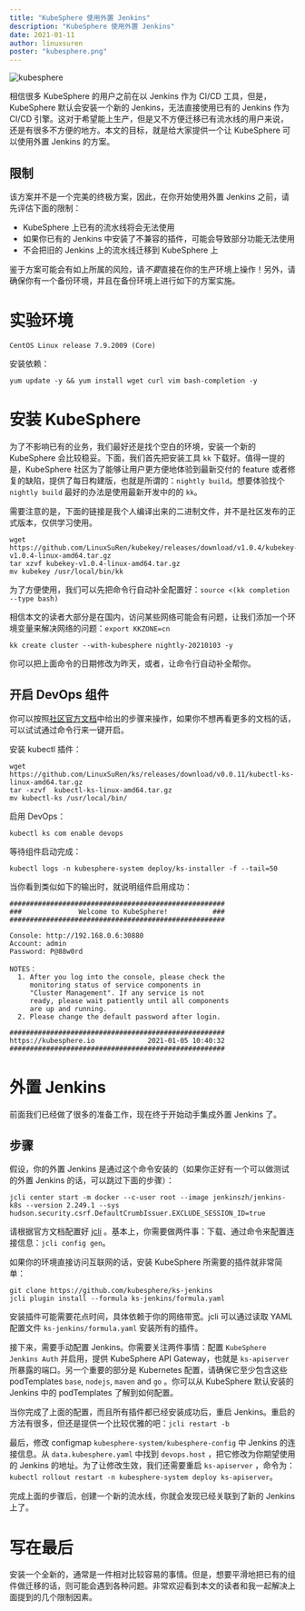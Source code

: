 ```yaml
---
title: "KubeSphere 使用外置 Jenkins"
description: "KubeSphere 使用外置 Jenkins"
date: 2021-01-11
author: linuxsuren
poster: "kubesphere.png"
---
```


![kubesphere](kubesphere.png)

相信很多 KubeSphere 的用户之前在以 Jenkins 作为 CI/CD 工具，但是，KubeSphere 默认会安装一个新的 Jenkins，无法直接使用已有的 Jenkins 作为 CI/CD 引擎。这对于希望能上生产，但是又不方便迁移已有流水线的用户来说，还是有很多不方便的地方。本文的目标，就是给大家提供一个让 KubeSphere 可以使用外置 Jenkins 的方案。

## 限制
该方案并不是一个完美的终极方案，因此，在你开始使用外置 Jenkins 之前，请先评估下面的限制：

* KubeSphere 上已有的流水线将会无法使用
* 如果你已有的 Jenkins 中安装了不兼容的插件，可能会导致部分功能无法使用
* 不会把旧的 Jenkins 上的流水线迁移到 KubeSphere 上

鉴于方案可能会有如上所属的风险，请*不要*直接在你的生产环境上操作！另外，请确保你有一个备份环境，并且在备份环境上进行如下的方案实施。

# 实验环境
```
CentOS Linux release 7.9.2009 (Core)
```

安装依赖：
```
yum update -y && yum install wget curl vim bash-completion -y
```

# 安装 KubeSphere

为了不影响已有的业务，我们最好还是找个空白的环境，安装一个新的 KubeSphere 会比较稳妥。下面，我们首先把安装工具 `kk` 下载好。值得一提的是，KubeSphere 社区为了能够让用户更方便地体验到最新交付的 feature 或者修复的缺陷，提供了每日构建版，也就是所谓的：`nightly build`。想要体验找个 `nightly build` 最好的办法是使用最新开发中的的 `kk`。

需要注意的是，下面的链接是我个人编译出来的二进制文件，并不是社区发布的正式版本，仅供学习使用。

```
wget https://github.com/LinuxSuRen/kubekey/releases/download/v1.0.4/kubekey-v1.0.4-linux-amd64.tar.gz
tar xzvf kubekey-v1.0.4-linux-amd64.tar.gz
mv kubekey /usr/local/bin/kk
```

为了方便使用，我们可以先把命令行自动补全配置好：`source <(kk completion --type bash)`

相信本文的读者大部分是在国内，访问某些网络可能会有问题，让我们添加一个环境变量来解决网络的问题：`export KKZONE=cn`

```
kk create cluster --with-kubesphere nightly-20210103 -y
```

你可以把上面命令的日期修改为昨天，或者，让命令行自动补全帮你。

## 开启 DevOps 组件

你可以按照[社区官方文档](https://kubesphere.com.cn/docs/pluggable-components/devops/)中给出的步骤来操作，如果你不想再看更多的文档的话，可以试试通过命令行来一键开启。

安装 kubectl 插件：
```
wget https://github.com/LinuxSuRen/ks/releases/download/v0.0.11/kubectl-ks-linux-amd64.tar.gz
tar -xzvf  kubectl-ks-linux-amd64.tar.gz
mv kubectl-ks /usr/local/bin/
```

启用 DevOps：
```
kubectl ks com enable devops
```

等待组件启动完成：
```
kubectl logs -n kubesphere-system deploy/ks-installer -f --tail=50
```

当你看到类似如下的输出时，就说明组件启用成功：

```
#####################################################
###              Welcome to KubeSphere!           ###
#####################################################

Console: http://192.168.0.6:30880
Account: admin
Password: P@88w0rd

NOTES：
  1. After you log into the console, please check the
     monitoring status of service components in
     "Cluster Management". If any service is not
     ready, please wait patiently until all components 
     are up and running.
  2. Please change the default password after login.

#####################################################
https://kubesphere.io             2021-01-05 10:40:32
#####################################################
```

# 外置 Jenkins

前面我们已经做了很多的准备工作，现在终于开始动手集成外置 Jenkins 了。

## 步骤

假设，你的外置 Jenkins 是通过这个命令安装的（如果你正好有一个可以做测试的外置 Jenkins 的话，可以跳过下面的步骤）：

`jcli center start -m docker --c-user root --image jenkinszh/jenkins-k8s --version 2.249.1 --sys hudson.security.csrf.DefaultCrumbIssuer.EXCLUDE_SESSION_ID=true`

请根据官方文档配置好 [jcli](https://github.com/jenkins-zh/jenkins-cli/) 。基本上，你需要做两件事：下载、通过命令来配置连接信息：`jcli config gen`。

如果你的环境直接访问互联网的话，安装 KubeSphere 所需要的插件就非常简单：

```
git clone https://github.com/kubesphere/ks-jenkins
jcli plugin install --formula ks-jenkins/formula.yaml
```

安装插件可能需要花点时间，具体依赖于你的网络带宽。jcli 可以通过读取 YAML 配置文件 `ks-jenkins/formula.yaml` 安装所有的插件。

接下来，需要手动配置 Jenkins。你需要关注两件事情：配置 `KubeSphere Jenkins Auth` 并启用，提供 KubeSphere API Gateway，也就是 `ks-apiserver` 所暴露的端口。另一个重要的部分是 Kubernetes 配置，请确保它至少包含这些 podTemplates `base`, `nodejs`, `maven` and `go` 。你可以从 KubeSphere 默认安装的 Jenkins 中的 podTemplates 了解到如何配置。

当你完成了上面的配置，而且所有插件都已经安装成功后，重启 Jenkins。重启的方法有很多，但还是提供一个比较优雅的吧：`jcli restart -b`

最后，修改 configmap `kubesphere-system/kubesphere-config` 中 Jenkins 的连接信息。从 `data.kubesphere.yaml` 中找到 `devops.host` ，把它修改为你期望使用的 Jenkins 的地址。为了让修改生效，我们还需要重启 `ks-apiserver` ，命令为： `kubectl rollout restart -n kubesphere-system deploy ks-apiserver`。

完成上面的步骤后，创建一个新的流水线，你就会发现已经关联到了新的 Jenkins 上了。

# 写在最后

安装一个全新的，通常是一件相对比较容易的事情。但是，想要平滑地把已有的组件做迁移的话，则可能会遇到各种问题。非常欢迎看到本文的读者和我一起解决上面提到的几个限制因素。
